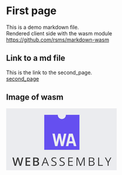 # First page

This is a demo markdown file.  
Rendered client side with the wasm module  
<https://github.com/rsms/markdown-wasm>  

## Link to a md file

This is the link to the second_page.  
[second_page](second_page.md)

## Image of wasm

![image](images\wasm.png)
